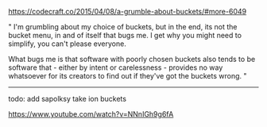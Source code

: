 <https://codecraft.co/2015/04/08/a-grumble-about-buckets/#more-6049>

"
I'm grumbling about my choice of buckets, but in the end, its not the bucket menu, in and of itself that bugs me. I get why you might need to simplify, you can't please everyone.

What bugs me is that software with poorly chosen buckets also tends to be software that - either by intent or carelessness - provides no way whatsoever for its creators to find out if they've got the buckets wrong.
"




____

todo: add sapolksy take ion buckets

<https://www.youtube.com/watch?v=NNnIGh9g6fA>
